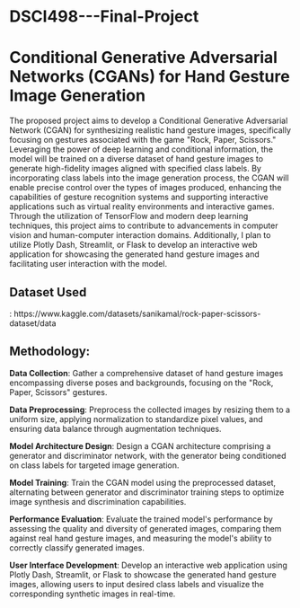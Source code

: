 # DSCI498---Final-Project
<h1>Conditional Generative Adversarial Networks (CGANs) for Hand Gesture Image Generation</h1>
The proposed project aims to develop a Conditional Generative Adversarial Network (CGAN) for synthesizing realistic hand gesture images, specifically focusing on gestures associated with the game "Rock, Paper, Scissors." Leveraging the power of deep learning and conditional information, the model will be trained on a diverse dataset of hand gesture images to generate high-fidelity images aligned with specified class labels. By incorporating class labels into the image generation process, the CGAN will enable precise control over the types of images produced, enhancing the capabilities of gesture recognition systems and supporting interactive applications such as virtual reality environments and interactive games. Through the utilization of TensorFlow and modern deep learning techniques, this project aims to contribute to advancements in computer vision and human-computer interaction domains. Additionally, I plan to utilize Plotly Dash, Streamlit, or Flask to develop an interactive web application for showcasing the generated hand gesture images and facilitating user interaction with the model.

<h2>Dataset Used</h2> :
https://www.kaggle.com/datasets/sanikamal/rock-paper-scissors-dataset/data

<h2>Methodology:</h2>
<b>Data Collection</b>: Gather a comprehensive dataset of hand gesture images encompassing diverse poses and backgrounds, focusing on the "Rock, Paper, Scissors" gestures.

<b>Data Preprocessing</b>: Preprocess the collected images by resizing them to a uniform size, applying normalization to standardize pixel values, and ensuring data balance through augmentation techniques.

<b>Model Architecture Design</b>: Design a CGAN architecture comprising a generator and discriminator network, with the generator being conditioned on class labels for targeted image generation.

<b>Model Training</b>: Train the CGAN model using the preprocessed dataset, alternating between generator and discriminator training steps to optimize image synthesis and discrimination capabilities.

<b>Performance Evaluation</b>: Evaluate the trained model's performance by assessing the quality and diversity of generated images, comparing them against real hand gesture images, and measuring the model's ability to correctly classify generated images.

<b>User Interface Development</b>: Develop an interactive web application using Plotly Dash, Streamlit, or Flask to showcase the generated hand gesture images, allowing users to input desired class labels and visualize the corresponding synthetic images in real-time.

